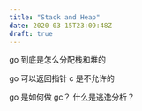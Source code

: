 ```yaml
---
title: "Stack and Heap"
date: 2020-03-15T23:09:48Z
draft: true
---
```




go 到底是怎么分配栈和堆的


go 可以返回指针 c 是不允许的 

go 是如何做 gc？ 什么是逃逸分析？





